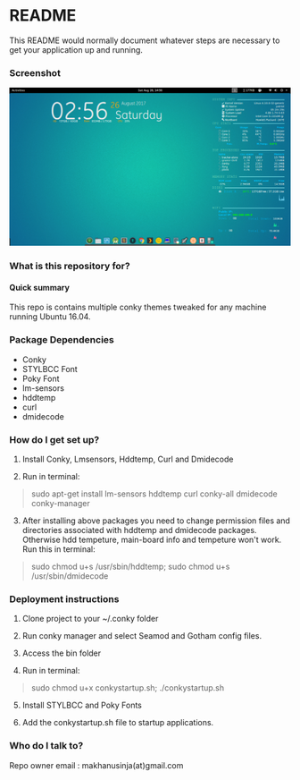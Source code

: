 # README #

This README would normally document whatever steps are necessary to get your application up and running.

### Screenshot ###

![Imakhs Conky](https://raw.githubusercontent.com/imakhs/conky-multiple-configs/master/conky.png)

### What is this repository for? ###

#### Quick summary ####

This repo is contains multiple conky themes tweaked for any machine running Ubuntu 16.04.
 
### Package Dependencies ###

* Conky
* STYLBCC Font
* Poky Font
* lm-sensors 
* hddtemp 
* curl 
* dmidecode

### How do I get set up? ###

1. Install Conky, Lmsensors, Hddtemp, Curl and Dmidecode

2. Run in terminal:
> sudo apt-get install lm-sensors hddtemp curl conky-all dmidecode conky-manager

3. After installing above packages you need to change permission files and directories associated with hddtemp and dmidecode packages. Otherwise hdd tempeture, main-board info and tempeture won't work. Run this in terminal:
> sudo chmod u+s /usr/sbin/hddtemp; sudo chmod u+s /usr/sbin/dmidecode
	
### Deployment instructions ###
1. Clone project to your ~/.conky folder

2. Run conky manager and select Seamod and Gotham config files.

3. Access the bin folder

4. Run in terminal:
> sudo chmod u+x conkystartup.sh; ./conkystartup.sh

5. Install STYLBCC and Poky Fonts

6. Add the conkystartup.sh file to startup applications.

### Who do I talk to? ###

Repo owner email : makhanusinja(at)gmail.com
